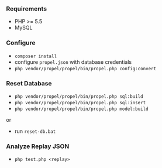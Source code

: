 ### Requirements

- PHP >= 5.5
- MySQL

### Configure

- `composer install`
- configure `propel.json` with database credentials
- `php vendor/propel/propel/bin/propel.php config:convert`

### Reset Database

- `php vendor/propel/propel/bin/propel.php sql:build`
- `php vendor/propel/propel/bin/propel.php sql:insert`
- `php vendor/propel/propel/bin/propel.php model:build`

or

- run `reset-db.bat`

### Analyze Replay JSON

- `php test.php <replay>`
